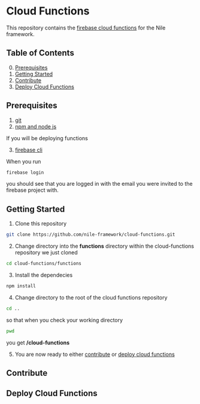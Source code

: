 # Cloud Functions

This repository contains the [firebase cloud functions](https://firebase.google.com/docs/functions/) for the Nile framework.

## Table of Contents
0. [Prerequisites](#prerequisites)
1. [Getting Started](#getting-started)
2. [Contribute](#contribute)
3. [Deploy Cloud Functions](#deployCloudFunctions)



## <a name="prerequisites"></a>Prerequisites
1. [git](https://git-scm.com/downloads)
2. [npm and node js](https://docs.npmjs.com/getting-started/what-is-npm)

If you will be deploying functions

3. [firebase cli](https://github.com/firebase/firebase-tools)

When you run
```bash
firebase login
```
 you should see that you are logged in with the email you were invited to the firebase project with.


## <a name="getting-started"></a>Getting Started

1. Clone this repository
```bash
git clone https://github.com/nile-framework/cloud-functions.git
```

2. Change directory into the <strong>functions</strong> directory within the cloud-functions repository we just cloned
```bash
cd cloud-functions/functions
```

3. Install the dependecies
```bash
npm install
```

4. Change directory to the root of the cloud functions repository
```bash
cd ..
```
so that when you check your working directory
```bash
pwd
```
you get <strong>/cloud-functions</strong>

5. You are now ready to either [contribute](#contribute) or [deploy cloud functions](#deployCloudFunctions)


## <a name="contribute"></a>Contribute

## <a name="deployCloudFunctions"></a>Deploy Cloud Functions
